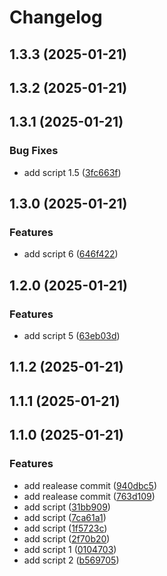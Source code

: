 # Changelog

## 1.3.3 (2025-01-21)

## 1.3.2 (2025-01-21)

## 1.3.1 (2025-01-21)

### Bug Fixes

* add script 1.5 ([3fc663f](https://github.com/maikonalexandre/github-packages-example/commit/3fc663f196f8a7bb269286595f02b430093dae70))

## 1.3.0 (2025-01-21)

### Features

* add script 6 ([646f422](https://github.com/maikonalexandre/github-packages-example/commit/646f422a2c76bd33a5d3b9c50f8941e54ebec7bf))

## 1.2.0 (2025-01-21)

### Features

* add script 5 ([63eb03d](https://github.com/maikonalexandre/github-packages-example/commit/63eb03de0670882d0da0a30ba9ee8708e738cf42))

## 1.1.2 (2025-01-21)

## 1.1.1 (2025-01-21)

## 1.1.0 (2025-01-21)

### Features

* add realease commit ([940dbc5](https://github.com/maikonalexandre/github-packages-example/commit/940dbc5c99173f798059dc069f58aa2f59e565fe))
* add realease commit ([763d109](https://github.com/maikonalexandre/github-packages-example/commit/763d10980193f3d01be0c3a97d89eee4c3fd71ee))
* add script ([31bb909](https://github.com/maikonalexandre/github-packages-example/commit/31bb90936124abd87d161f2c03ec7d4efc36f5c8))
* add script ([7ca61a1](https://github.com/maikonalexandre/github-packages-example/commit/7ca61a1753c1c173717b1a1eaeecd3fe1b0d7c01))
* add script ([1f5723c](https://github.com/maikonalexandre/github-packages-example/commit/1f5723ca1cc51aa5d3d25cee23b5f0058a4bf789))
* add script ([2f70b20](https://github.com/maikonalexandre/github-packages-example/commit/2f70b20f0626692339d5fa788087bfe48401a032))
* add script 1 ([0104703](https://github.com/maikonalexandre/github-packages-example/commit/01047037e2e4933c36da594112a394402338cd40))
* add script 2 ([b569705](https://github.com/maikonalexandre/github-packages-example/commit/b569705109966c12b5c6e6ca43f982a5213397f5))
